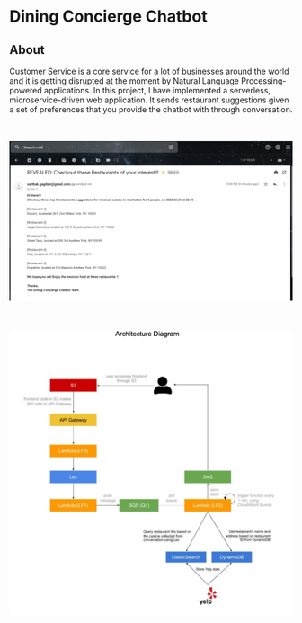 # Dining Concierge Chatbot #

## About ##

Customer Service is a core service for a lot of businesses around the world and it is getting disrupted at the moment by Natural Language Processing-powered applications. In this project, I have implemented a serverless, microservice-driven web application. It sends restaurant suggestions given a set of preferences that you provide the chatbot with through conversation.

\
\
<img width="615" alt="email" src="https://github.com/SarthakGagdani/Dining_Concierge_Chatbot/blob/6d4d4360feba1cc343a858175098515c1a476b44/Email.png">


\
\
<img width="578" alt="architecture" src="https://github.com/SarthakGagdani/Dining_Concierge_Chatbot/blob/6d4d4360feba1cc343a858175098515c1a476b44/Architecture.png">
